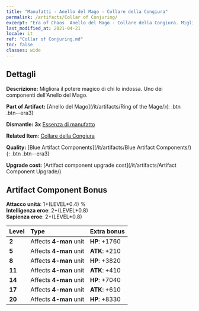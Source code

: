 ```yaml
---
title: "Manufatti - Anello del Mago - Collare della Congiura"
permalink: /artifacts/Collar of Conjuring/
excerpt: "Era of Chaos  Anello del Mago - Collare della Congiura. Migliora il potere magico di chi lo indossa. Uno dei componenti dell'Anello del Mago."
last_modified_at: 2021-04-21
locale: it
ref: "Collar of Conjuring.md"
toc: false
classes: wide
---
```




## Dettagli

 **Descrizione:** Migliora il potere magico di chi lo indossa. Uno dei componenti dell'Anello del Mago.

 **Part of Artifact:** [Anello del Mago](/it/artifacts/Ring of the Mage/){: .btn .btn--era3}

 **Dismantle: 3x** [Essenza di manufatto](/it/Items/con_905/)

 **Related Item**: [Collare della Congiura](/it/Items/art_115/)

 **Quality:** [Blue Artifact Components](/it/artifacts/Blue Artifact Components/){: .btn .btn--era3}

 **Upgrade cost:** [Artifact component upgrade cost](/it/artifacts/Artifact Component Upgrade/)

## Artifact Component Bonus

  **Attacco unità**: 1+(LEVEL\*0.4) %<br/>**Intelligenza eroe**: 2+(LEVEL\*0.8)<br/>**Sapienza eroe**: 2+(LEVEL\*0.8)

  |  Level  | Type |    Extra bonus  | 
  |:--------|:-----|:----------------| 
  | **2** | Affects **4-man** unit | **HP**: +1760 | 
  | **5** | Affects **4-man** unit | **ATK**: +210 | 
  | **8** | Affects **4-man** unit | **HP**: +3820 | 
  | **11** | Affects **4-man** unit | **ATK**: +410 | 
  | **14** | Affects **4-man** unit | **HP**: +7040 | 
  | **17** | Affects **4-man** unit | **ATK**: +610 | 
  | **20** | Affects **4-man** unit | **HP**: +8330 | 
